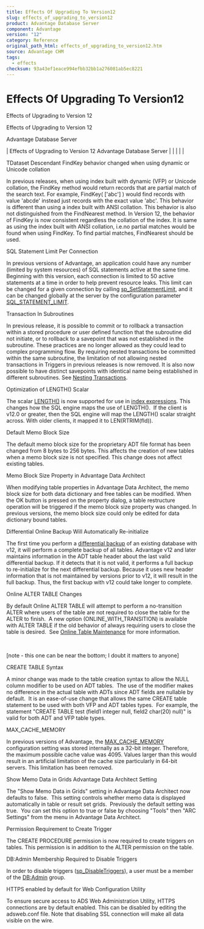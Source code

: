 ```yaml
---
title: Effects Of Upgrading To Version12
slug: effects_of_upgrading_to_version12
product: Advantage Database Server
component: Advantage
version: "12"
category: Reference
original_path_html: effects_of_upgrading_to_version12.htm
source: Advantage CHM
tags:
  - effects
checksum: 93a43ef1eace994efbb32bb1a276081ab5ec8221
---
```


# Effects Of Upgrading To Version12

Effects of Upgrading to Version 12

Effects of Upgrading to Version 12

Advantage Database Server

| Effects of Upgrading to Version 12  Advantage Database Server |  |  |  |  |

TDataset Descendant FindKey behavior changed when using dynamic or Unicode collation

In previous releases, when using index built with dynamic (VFP) or Unicode collation, the FindKey method would return records that are partial match of the search text. For example, FindKey( ['abc'] ) would find records with value 'abcde' instead just records with the exact value 'abc'. This behavior is different than using a index built with ANSI collation. This behavior is also not distinguished from the FindNearest method. In Version 12, the behavior of FindKey is now consistent regardless the collation of the index. It is same as using the index built with ANSI collation, i.e.no partial matches would be found when using FindKey. To find partial matches, FindNearest should be used.

SQL Statement Limit Per Connection

In previous versions of Advantage, an application could have any number (limited by system resources) of SQL statements active at the same time. Beginning with this version, each connection is limited to 50 active statements at a time in order to help prevent resource leaks. This limit can be changed for a given connection by calling [sp\_SetStatementLimit](master_sp_setstatementlimit.md), and it can be changed globally at the server by the configuration parameter [SQL\_STATEMENT\_LIMIT](master_sql_statement_limit.md).

Transaction In Subroutines

In previous release, it is possible to commit or to rollback a transaction within a stored procedure or user defined function that the subroutine did not initiate, or to rollback to a savepoint that was not established in the subroutine. These practices are no longer allowed as they could lead to complex programming flow. By requiring nested transactions be committed within the same subroutine, the limitation of not allowing nested transactions in Triggers in previous releases is now removed. It is also now possible to have distinct savepoints with identical name being established in different subroutines. See [Nesting Transactions](master_nesting_transactions.md).

Optimization of LENGTH() Scalar

The scalar [LENGTH()](master_length.md) is now supported for use in [index expressions](master_indexes_with_expressions.md). This changes how the SQL engine maps the use of LENGTH().  If the client is v12.0 or greater, then the SQL engine will map the LENGTH() scalar straight across. With older clients, it mapped it to LEN(RTRIM(fld)).

Default Memo Block Size

The default memo block size for the proprietary ADT file format has been changed from 8 bytes to 256 bytes. This affects the creation of new tables when a memo block size is not specified. This change does not affect existing tables.

Memo Block Size Property in Advantage Data Architect

When modifying table properties in Advantage Data Architect, the memo block size for both data dictionary and free tables can be modified. When the OK button is pressed on the property dialog, a table restructure operation will be triggered if the memo block size property was changed. In previous versions, the memo block size could only be edited for data dictionary bound tables.

Differential Online Backup Will Automatically Re-initialize

The first time you perform a [differential backup](master_differential_backups.md) of an existing database with v12, it will perform a complete backup of all tables. Advantage v12 and later maintains information in the ADT table header about the last valid differential backup. If it detects that it is not valid, it performs a full backup to re-initialize for the next differential backup. Because it uses new header information that is not maintained by versions prior to v12, it will result in the full backup. Thus, the first backup with v12 could take longer to complete.

Online ALTER TABLE Changes

By default Online ALTER TABLE will attempt to perform a no-transition ALTER where users of the table are not required to close the table for the ALTER to finish.  A new option (ONLINE\_WITH\_TRANSITION) is available with ALTER TABLE if the old behavior of always requiring users to close the table is desired.  See [Online Table Maintenance](master_online_table_maintenance.md) for more information.

 

[note - this one can be near the bottom; I doubt it matters to anyone]

CREATE TABLE Syntax

A minor change was made to the table creation syntax to allow the NULL column modifier to be used on ADT tables.  The use of the modifier makes no difference in the actual table with ADTs since ADT fields are nullable by default.  It is an ease-of-use change that allows the same CREATE table statement to be used with both VFP and ADT tables types.  For example, the statement "CREATE TABLE test (field1 integer null, field2 char(20) null)" is valid for both ADT and VFP table types.

MAX\_CACHE\_MEMORY

In previous versions of Advantage, the [MAX\_CACHE\_MEMORY](master_max_cache_memory.md) configuration setting was stored internally as a 32-bit integer. Therefore, the maximum possible cache value was 4095. Values larger than this would result in an artificial limitation of the cache size particularly in 64-bit servers. This limitation has been removed.

Show Memo Data in Grids Advantage Data Architect Setting

The "Show Memo Data in Grids" setting in Advantage Data Architect now defaults to false.  This setting controls whether memo data is displayed automatically in table or result set grids.  Previously the default setting was true.  You can set this option to true or false by choosing "Tools" then "ARC Settings" from the menu in Advantage Data Architect.

Permission Requirement to Create Trigger

The CREATE PROCEDURE permission is now required to create triggers on tables. This permission is in addition to the ALTER permission on the table.

DB:Admin Membership Required to Disable Triggers

In order to disable triggers ([sp\_DisableTriggers](master_sp_disabletriggers.md)), a user must be a member of the [DB:Admin](master_database_base_roles.md) group.

HTTPS enabled by default for Web Configuration Utility

To ensure secure access to ADS Web Administration Utility, HTTPS connections are by default enabled. This can be disabled by editing the adsweb.conf file. Note that disabling SSL connection will make all data visible on the wire.
